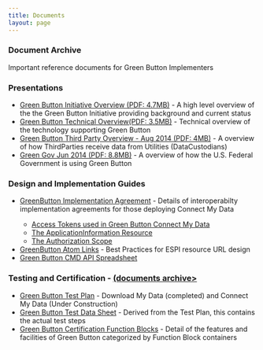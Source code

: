 ```yaml
---
title: Documents
layout: page
---
```

### Document Archive
<p>Important reference documents for Green Button Implementers</p>
<section>
<h3>Presentations</h3>
<ul>
<li><a href="Green_Button_Overview.pdf">Green Button Initiative Overview (PDF: 4.7MB)</a> - A high level overview of the the Green Button Initiative providing background and current status</li>
<li><a href="Green_Button_Overview.pdf">Green Button Technical Overview(PDF: 3.5MB)</a> - Technical overview of the technology supporting Green Button</li>
<li><a href="Green_Button_ThirdParty.pdf">Green Button Third Party Overview - Aug 2014  (PDF: 4MB)</a> - A overview of how ThirdParties receive data from Utilities (DataCustodians) </li>
<li><a href="GreenGov_June_2014.pdf">Green Gov Jun 2014  (PDF: 8.8MB)</a> - A overview of how the U.S. Federal Government is using Green Button </li>
</ul>
<h3>Design and Implementation Guides</h3>
<ul>
<li><a href="http://osgug.ucaiug.org/sgsystems/OpenADE/Shared%20Documents/Testing%20and%20Certification/GreenButtonTestPlan/referenceMaterial/GreenButtonAuthorization.docx">
       GreenButton Implementation Agreement</a> - Details of interoperabilty implementation agreements for those deploying Connect My Data</li>
<ul>
<li><a href="/espi/access_tokens/">Access Tokens used in Green Button Connect My Data</a></li>
<li><a href="/espi/application_information/">The ApplicationInformation Resource</a></li>
<li><a href="/espi/authorization_scope/">The Authorization Scope</a></li>
</ul>

<li><a href="http://osgug.ucaiug.org/sgsystems/OpenADE/Shared%20Documents/Testing%20and%20Certification/GreenButtonTestPlan/referenceMaterial/GreenButtonAtomLinks.docx">
      GreenButton Atom Links</a> - Best Practices for ESPI resource URL design</li>
<li><a href="http://osgug.ucaiug.org/sgsystems/OpenADE/Shared%20Documents/Testing%20and%20Certification/GreenButtonTestPlan/OpenADE_2014_Notes/GBCMD_APIS_FBS.xlsx">
      Green Button CMD API Spreadsheet</a></br></li>
</ul>

<h3>Testing and Certification - <a href="/espi/certification">(documents archive></a></h3>
<ul>
<li><a href="http://osgug.ucaiug.org/sgsystems/OpenADE/Shared%20Documents/Testing%20and%20Certification/GreenButtonTestPlan/GreenButtonTestPlan.docx">
      Green Button Test Plan</a> - Download My Data (completed) and Connect My Data (Under Construction)</li>
<li><a href="http://osgug.ucaiug.org/sgsystems/OpenADE/Shared%20Documents/Testing%20and%20Certification/GreenButtonTestPlan/GreenButtonTestDataSheet.docx">
      Green Button Test Data Sheet</a> - Derived from the Test Plan, this contains the actual test steps</li>
<li><a href="http://osgug.ucaiug.org/sgsystems/OpenADE/Shared%20Documents/Testing%20and%20Certification/GreenButtonTestPlan/GreenButtonConformanceBlocks.xlsx">
    Green Button Certification Function Blocks</a> - Detail of the features and facilities of Green Button categorized by Function Block containers</li>
</ul>
</section>

